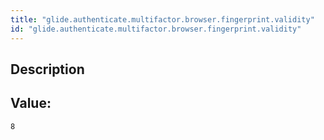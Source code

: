 ```yaml
---
title: "glide.authenticate.multifactor.browser.fingerprint.validity"
id: "glide.authenticate.multifactor.browser.fingerprint.validity"
---
```

## Description



## Value: 
```
8
```